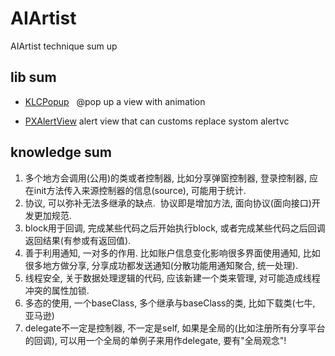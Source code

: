 # AIArtist
AIArtist technique sum up



## lib sum 
* [KLCPopup](https://github.com/jmascia/KLCPopup)   @pop up a view with animation

* [PXAlertView](https://github.com/alexanderjarvis/PXAlertView) alert view that can customs replace systom alertvc



## knowledge sum 
1. 多个地方会调用(公用)的类或者控制器, 比如分享弹窗控制器, 登录控制器, 应在init方法传入来源控制器的信息(source), 可能用于统计.
2. 协议, 可以弥补无法多继承的缺点.  协议即是增加方法, 面向协议(面向接口)开发更加规范.
3. block用于回调, 完成某些代码之后开始执行block, 或者完成某些代码之后回调返回结果(有参或有返回值).
4. 善于利用通知, 一对多的作用. 比如账户信息变化影响很多界面使用通知, 比如很多地方做分享, 分享成功都发送通知(分散功能用通知聚合, 统一处理).
5. 线程安全, 关于数据处理逻辑的代码, 应该新建一个类来管理, 对可能造成线程冲突的属性加锁.
6. 多态的使用, 一个baseClass, 多个继承与baseClass的类, 比如下载类(七牛, 亚马逊)
7. delegate不一定是控制器, 不一定是self, 如果是全局的(比如注册所有分享平台的回调), 可以用一个全局的单例子来用作delegate, 要有"全局观念"!


